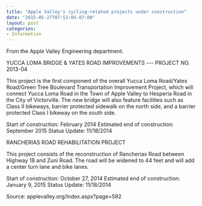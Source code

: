 ```yaml
---
title: "Apple Valley's cycling-related projects under construction"
date: "2015-05-27T07:53:04-07:00"
layout: post
categories:
- Information
---
```


From the Apple Valley Engineering department.

YUCCA LOMA BRIDGE &amp; YATES ROAD IMPROVEMENTS --- PROJECT NO. 2013-04

This project is the first component of the overall Yucca Loma Road/Yates Road/Green Tree Boulevard Transportation Improvement Project, which will connect Yucca Loma Road in the Town of Apple Valley to Hesperia Road in the City of Victorville. The new bridge will also feature facilities such as Class II bikeways, barrier protected sidewalk on the north side, and a barrier protected Class I bikeway on the south side.

Start of construction: February 2014
Estimated end of construction: September 2015
Status Update: 11/18/2014

RANCHERIAS ROAD REHABILITATION PROJECT

This project consists of the reconstruction of Rancherias Road between Highway 18 and Zuni Road. The road will be widened to 44 feet and will add a center turn lane and bike lanes.

Start of construction: October 27, 2014
Estimated end of construction: January 9, 2015
Status Update: 11/18/2014

Source: applevalley.org/Index.aspx?page=592